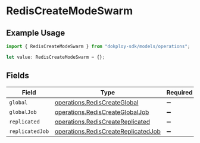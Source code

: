 # RedisCreateModeSwarm

## Example Usage

```typescript
import { RedisCreateModeSwarm } from "dokploy-sdk/models/operations";

let value: RedisCreateModeSwarm = {};
```

## Fields

| Field                                                                                      | Type                                                                                       | Required                                                                                   | Description                                                                                |
| ------------------------------------------------------------------------------------------ | ------------------------------------------------------------------------------------------ | ------------------------------------------------------------------------------------------ | ------------------------------------------------------------------------------------------ |
| `global`                                                                                   | [operations.RedisCreateGlobal](../../models/operations/rediscreateglobal.md)               | :heavy_minus_sign:                                                                         | N/A                                                                                        |
| `globalJob`                                                                                | [operations.RedisCreateGlobalJob](../../models/operations/rediscreateglobaljob.md)         | :heavy_minus_sign:                                                                         | N/A                                                                                        |
| `replicated`                                                                               | [operations.RedisCreateReplicated](../../models/operations/rediscreatereplicated.md)       | :heavy_minus_sign:                                                                         | N/A                                                                                        |
| `replicatedJob`                                                                            | [operations.RedisCreateReplicatedJob](../../models/operations/rediscreatereplicatedjob.md) | :heavy_minus_sign:                                                                         | N/A                                                                                        |